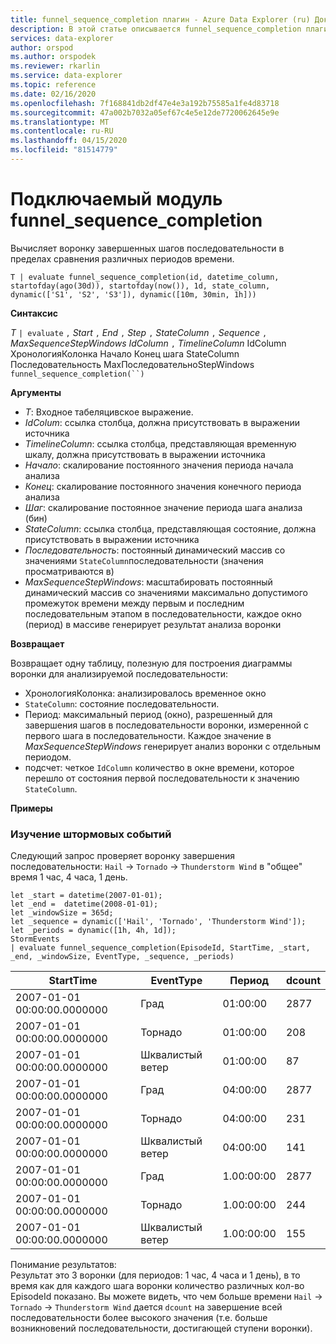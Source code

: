 ```yaml
---
title: funnel_sequence_completion плагин - Azure Data Explorer (ru) Документы Майкрософт
description: В этой статье описывается funnel_sequence_completion плагин в Azure Data Explorer.
services: data-explorer
author: orspod
ms.author: orspodek
ms.reviewer: rkarlin
ms.service: data-explorer
ms.topic: reference
ms.date: 02/16/2020
ms.openlocfilehash: 7f168841db2df47e4e3a192b75585a1fe4d83718
ms.sourcegitcommit: 47a002b7032a05ef67c4e5e12de7720062645e9e
ms.translationtype: MT
ms.contentlocale: ru-RU
ms.lasthandoff: 04/15/2020
ms.locfileid: "81514779"
---
```

# <a name="funnel_sequence_completion-plugin"></a>Подключаемый модуль funnel_sequence_completion

Вычисляет воронку завершенных шагов последовательности в пределах сравнения различных периодов времени.

```kusto
T | evaluate funnel_sequence_completion(id, datetime_column, startofday(ago(30d)), startofday(now()), 1d, state_column, dynamic(['S1', 'S2', 'S3']), dynamic([10m, 30min, 1h]))
```

**Синтаксис**

*T* `| evaluate` `,` *Start* `,` *End* `,` *Step* `,` *StateColumn* `,` *Sequence* `,` *MaxSequenceStepWindows* *IdColumn* `,` *TimelineColumn* IdColumn ХронологияКолонка Начало Конец шага StateColumn Последовательность MaxПоследовательноStepWindows `funnel_sequence_completion(``)`

**Аргументы**

* *T*: Входное табеляцивское выражение.
* *IdColum*: ссылка столбца, должна присутствовать в выражении источника
* *TimelineColumn*: ссылка столбца, представляющая временную шкалу, должна присутствовать в выражении источника
* *Начало*: скалирование постоянного значения периода начала анализа
* *Конец*: скалирование постоянного значения конечного периода анализа
* *Шаг*: скалирование постоянное значение периода шага анализа (бин) 
* *StateColumn*: ссылка столбца, представляющая состояние, должна присутствовать в выражении источника
* *Последовательность*: постоянный динамический массив со значениями `StateColumn`последовательности (значения просматриваются в)
* *MaxSequenceStepWindows*: масштабировать постоянный динамический массив со значениями максимально допустимого промежуток времени между первым и последним последовательным этапом в последовательности, каждое окно (период) в массиве генерирует результат анализа воронки

**Возвращает**

Возвращает одну таблицу, полезную для построения диаграммы воронки для анализируемой последовательности:

* ХронологияКолонка: анализировалось временное окно
* `StateColumn`: состояние последовательности.
* Период: максимальный период (окно), разрешенный для завершения шагов в последовательности воронки, измеренной с первого шага в последовательности. Каждое значение в *MaxSequenceStepWindows* генерирует анализ воронки с отдельным периодом. 
* подсчет: четкое `IdColumn` количество в окне времени, которое перешло от состояния первой последовательности к значению `StateColumn`.

**Примеры**

### <a name="exploring-storm-events"></a>Изучение штормовых событий 

Следующий запрос проверяет воронку завершения последовательности: `Hail`  ->  `Tornado`  ->  `Thunderstorm Wind` в "общее" время 1 час, 4 часа, 1 день. 

```kusto
let _start = datetime(2007-01-01);
let _end =  datetime(2008-01-01);
let _windowSize = 365d;
let _sequence = dynamic(['Hail', 'Tornado', 'Thunderstorm Wind']);
let _periods = dynamic([1h, 4h, 1d]);
StormEvents
| evaluate funnel_sequence_completion(EpisodeId, StartTime, _start, _end, _windowSize, EventType, _sequence, _periods) 
```

|StartTime|EventType|Период|dcount|
|---|---|---|---|
|2007-01-01 00:00:00.0000000|Град|01:00:00|2877|
|2007-01-01 00:00:00.0000000|Торнадо|01:00:00|208|
|2007-01-01 00:00:00.0000000|Шквалистый ветер|01:00:00|87|
|2007-01-01 00:00:00.0000000|Град|04:00:00|2877|
|2007-01-01 00:00:00.0000000|Торнадо|04:00:00|231|
|2007-01-01 00:00:00.0000000|Шквалистый ветер|04:00:00|141|
|2007-01-01 00:00:00.0000000|Град|1.00:00:00|2877|
|2007-01-01 00:00:00.0000000|Торнадо|1.00:00:00|244|
|2007-01-01 00:00:00.0000000|Шквалистый ветер|1.00:00:00|155|

Понимание результатов:  
Результат это 3 воронки (для периодов: 1 час, 4 часа и 1 день), в то время как для каждого шага воронки количество различных кол-во EpisodeId показано. Вы можете видеть, что чем больше времени `Hail`  ->  `Tornado`  ->  `Thunderstorm Wind` дается `dcount` на завершение всей последовательности более высокого значения (т.е. больше возникновений последовательности, достигающей ступени воронки).
